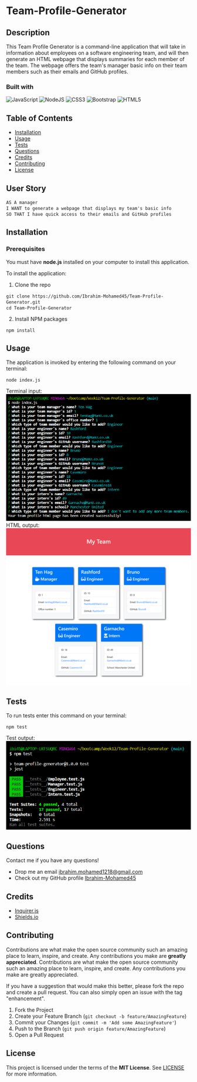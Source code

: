 # Team-Profile-Generator

## Description

This Team Profile Generator is a command-line application that will take in information about employees on a software engineering team, and will then generate an HTML webpage that displays summaries for each member of the team. The webpage offers the team's manager basic info on their team members such as their emails and GitHub profiles.

### Built with
![JavaScript](https://img.shields.io/badge/javascript-%23323330.svg?style=for-the-badge&logo=javascript&logoColor=%23F7DF1E)
![NodeJS](https://img.shields.io/badge/node.js-6DA55F?style=for-the-badge&logo=node.js&logoColor=white)
![CSS3](https://img.shields.io/badge/css3-%231572B6.svg?style=for-the-badge&logo=css3&logoColor=white)
![Bootstrap](https://img.shields.io/badge/bootstrap-%23563D7C.svg?style=for-the-badge&logo=bootstrap&logoColor=white)
![HTML5](https://img.shields.io/badge/html5-%23E34F26.svg?style=for-the-badge&logo=html5&logoColor=white)


## Table of Contents
- [Installation](#Installation)
- [Usage](#Usage)
- [Tests](#Tests)
- [Questions](#Questions)
- [Credits](#Credits)
- [Contributing](#Contributing)
- [License](#License)

## User Story

```text
AS A manager
I WANT to generate a webpage that displays my team's basic info
SO THAT I have quick access to their emails and GitHub profiles
```

## Installation
### Prerequisites
You must have **node.js** installed on your computer to install this application.

To install the application:
1. Clone the repo
```
git clone https://github.com/Ibrahim-Mohamed45/Team-Profile-Generator.git
cd Team-Profile-Generator
```
2. Install NPM packages
```
npm install
```

## Usage
The application is invoked by entering the following command on your terminal:
```
node index.js
```
Terminal input: 
<br/>
<img src="assets\images\team-profile-input.png">
<br/>
HTML output:
<br/>
<img src="assets\images\team-profile-html.png">

## Tests
To run tests enter this command on your terminal:
```
npm test
```
Test output: 
<br/>
<img src="assets\images\team-profile-tests.png">

## Questions
Contact me if you have any questions!
- Drop me an email [ibrahim.mohamed1218@gmail.com](mailto:ibrahim.mohamed1218@gmail.com)
- Check out my GitHub profile [Ibrahim-Mohamed45](https://github.com/Ibrahim-Mohamed45)

## Credits
- <a href="https://www.npmjs.com/package/inquirer" target="_blank"> Inquirer.js</a>
- <a href="https://shields.io/" target="_blank"> Shields.io</a>

## Contributing
Contributions are what make the open source community such an amazing place to learn, inspire, and create. Any contributions you make are **greatly appreciated**.
Contributions are what make the open source community such an amazing place to learn, inspire, and create. Any contributions you make are greatly appreciated.

If you have a suggestion that would make this better, please fork the repo and create a pull request. You can also simply open an issue with the tag "enhancement".

1. Fork the Project
2. Create your Feature Branch (```git checkout -b feature/AmazingFeature```)
3. Commit your Changes (```git commit -m 'Add some AmazingFeature'```)
4. Push to the Branch (```git push origin feature/AmazingFeature```)
5. Open a Pull Request

## License
This project is licensed under the terms of the **MIT License**. See [LICENSE](LICENSE) for more information.